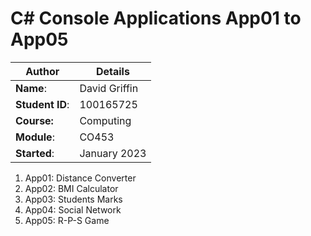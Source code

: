 # C# Console Applications App01 to App05
| Author | Details |
| ---- | ---- |
**Name**: | David Griffin  |
**Student ID**: | 100165725 |
**Course:** | Computing |
**Module**: | CO453     |
**Started**: | January 2023 |    

1. App01: Distance Converter
2. App02: BMI Calculator
3. App03: Students Marks
4. App04: Social Network
5. App05: R-P-S Game
